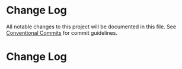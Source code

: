 # Change Log

All notable changes to this project will be documented in this file.
See [Conventional Commits](https://conventionalcommits.org) for commit guidelines.

# Change Log
